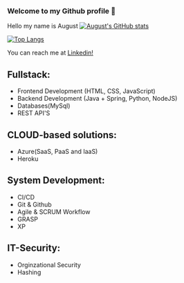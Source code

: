 ### Welcome to my Github profile 👋
Hello my name is August
[![August's GitHub stats](https://github-readme-stats.vercel.app/api?username=TheeCapain)](https://www.linkedin.com/in/august-hauerslev-188345122/)

[![Top Langs](https://github-readme-stats.vercel.app/api/top-langs/?username=TheeCapain)]([https://www.linkedin.com/in/michalanybroe](https://www.linkedin.com/in/august-hauerslev-188345122/))

You can reach me at [Linkedin!](https://www.linkedin.com/in/august-hauerslev-188345122/)


## Fullstack:
- Frontend Development (HTML, CSS, JavaScript)
- Backend Development (Java + Spring, Python, NodeJS)
- Databases(MySql)
- REST API'S

## CLOUD-based solutions:
- Azure(SaaS, PaaS and IaaS)
- Heroku

## System Development:
- CI/CD
- Git & Github
- Agile & SCRUM Workflow
- GRASP
- XP

## IT-Security:
- Orginzational Security
- Hashing

